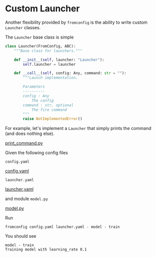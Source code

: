 # Custom Launcher <!-- {docsify-ignore} -->

Another flexibility provided by `fromconfig` is the ability to write custom `Launcher` classes.

The `Launcher` base class is simple

```python
class Launcher(FromConfig, ABC):
    """Base class for launchers."""

    def __init__(self, launcher: "Launcher"):
        self.launcher = launcher

    def __call__(self, config: Any, command: str = ""):
        """Launch implementation.

        Parameters
        ----------
        config : Any
            The config
        command : str, optional
            The fire command
        """
        raise NotImplementedError()
```

For example, let's implement a `Launcher` that simply prints the command (and does nothing else).

[print_command.py](print_command.py ':include :type=code python')

Given the following config files

`config.yaml`

[config.yaml](config.yaml ':include :type=code yaml')

`launcher.yaml`

[launcher.yaml](launcher.yaml ':include :type=code yaml')

and module `model.py`


[model.py](model.py ':include :type=code python')

Run

```
fromconfig config.yaml launcher.yaml - model - train
```

You should see

```
model - train
Training model with learning_rate 0.1
```
